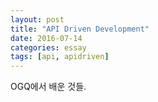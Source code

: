 ```yaml
---
layout: post
title: "API Driven Development"
date: 2016-07-14
categories: essay
tags: [api, apidriven]
---
```


OGQ에서 배운 것들.
